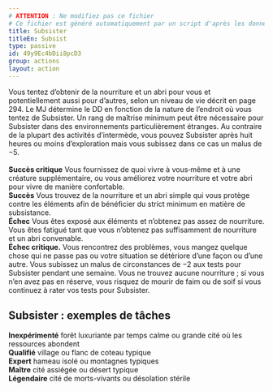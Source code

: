 ```yaml
---
# ATTENTION : Ne modifiez pas ce fichier
# Ce fichier est généré automatiquement par un script d'après les données du module Foundry VTT officiel et de sa traduction
title: Subsister
titleEn: Subsist
type: passive
id: 49y9Ec4bDii8pcD3
group: actions
layout: action
---
```

<p><span id="ctl00_MainContent_DetailedOutput">Vous tentez d’obtenir de la nourriture et un abri pour vous et potentiellement aussi pour d’autres, selon un niveau de vie décrit en page 294. Le MJ détermine le DD en fonction de la nature de l’endroit où vous tentez de Subsister. Un rang de maîtrise minimum peut être nécessaire pour Subsister dans des environnements particulièrement étranges. Au contraire de la plupart des activités d’intermède, vous pouvez Subsister après huit heures ou moins d’exploration mais vous subissez dans ce cas un malus de −5.<br><br><strong>Succès critique</strong> Vous fournissez de quoi vivre à vous‑même et à une créature supplémentaire, ou vous améliorez votre nourriture et votre abri pour vivre de manière confortable.<br><strong>Succès</strong> Vous trouvez de la nourriture et un abri simple qui vous protège contre les éléments afin de bénéficier du strict minimum en matière de subsistance.<br><strong>Échec</strong> Vous êtes exposé aux éléments et n’obtenez pas assez de nourriture. Vous êtes fatigué tant que vous n’obtenez pas suffisamment de nourriture et un abri convenable.<br><strong>Échec critique.</strong> Vous rencontrez des problèmes, vous mangez quelque chose qui ne passe pas ou votre situation se détériore d’une façon ou d’une autre. Vous subissez un malus de circonstances de −2 aux tests pour Subsister pendant une semaine. Vous ne trouvez aucune nourriture ; si vous n’en avez pas en réserve, vous risquez de mourir de faim ou de soif si vous continuez à rater vos tests pour Subsister.</span></p><h2 class="title">Subsister : exemples de tâches</h2><p><strong>Inexpérimenté</strong> forêt luxuriante par temps calme ou grande cité où les ressources abondent<br><strong>Qualifié</strong> village ou flanc de coteau typique<br><strong>Expert</strong> hameau isolé ou montagnes typiques<br><strong>Maître</strong> cité assiégée ou désert typique<br><strong>Légendaire</strong> cité de morts-vivants ou désolation stérile</p>
